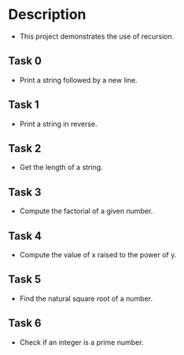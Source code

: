 # Description
- This project demonstrates the use of recursion.

## Task 0
- Print a string followed by a new line.

## Task 1
-  Print a string in reverse.

## Task 2
- Get the length of a string.

## Task 3
- Compute the factorial of a given number.

## Task 4
- Compute the value of x raised to the power of y.

## Task 5
- Find the natural square root of a number.

## Task 6
- Check if an integer is a prime number.
